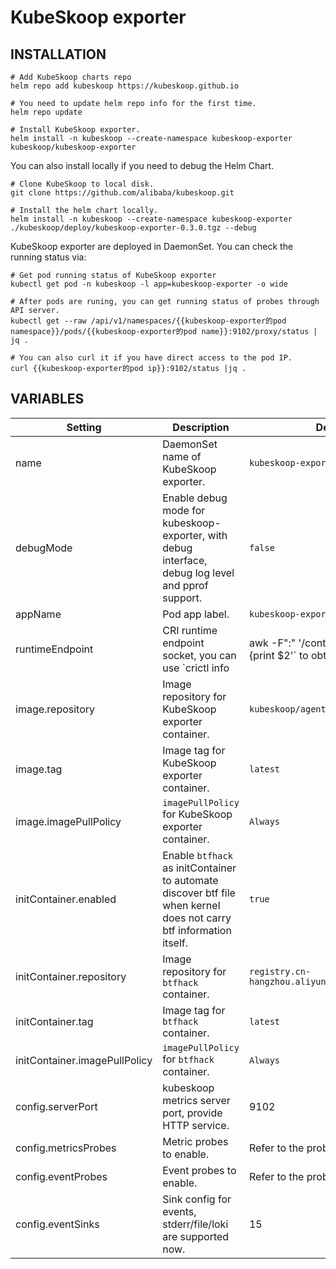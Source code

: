 # KubeSkoop exporter

## INSTALLATION

```shell
# Add KubeSkoop charts repo
helm repo add kubeskoop https://kubeskoop.github.io

# You need to update helm repo info for the first time.
helm repo update

# Install KubeSkoop exporter.
helm install -n kubeskoop --create-namespace kubeskoop-exporter kubeskoop/kubeskoop-exporter
```

You can also install locally if you need to debug the Helm Chart.

```shell
# Clone KubeSkoop to local disk.
git clone https://github.com/alibaba/kubeskoop.git

# Install the helm chart locally.
helm install -n kubeskoop --create-namespace kubeskoop-exporter ./kubeskoop/deploy/kubeskoop-exporter-0.3.0.tgz --debug
```

KubeSkoop exporter are deployed in DaemonSet. You can check the running status via:

```shell
# Get pod running status of KubeSkoop exporter
kubectl get pod -n kubeskoop -l app=kubeskoop-exporter -o wide

# After pods are runing, you can get running status of probes through API server.
kubectl get --raw /api/v1/namespaces/{{kubeskoop-exporter的pod namespace}}/pods/{{kubeskoop-exporter的pod name}}:9102/proxy/status | jq .

# You can also curl it if you have direct access to the pod IP.
curl {{kubeskoop-exporter的pod ip}}:9102/status |jq .
```

## VARIABLES

| Setting                      | Description                                                                                                        | Default                                                   |
|------------------------------|--------------------------------------------------------------------------------------------------------------------|-----------------------------------------------------------|
| name                         | DaemonSet name of KubeSkoop exporter.                                                                              | `kubeskoop-exporter`                                      |
| debugMode                    | Enable debug mode for kubeskoop-exporter, with debug interface, debug log level and pprof support.                | `false`                                                   |
| appName                      | Pod app label.                                                                                                   | `kubeskoop-exporter`                                      |
| runtimeEndpoint              | CRI runtime endpoint socket, you can use  `crictl info                                                             | awk -F":" '/containerdEndpoint/ {print $2'` to obtain it. | `/run/containerd/containerd.sock`               |
| image.repository             | Image repository for KubeSkoop exporter container.                                                                 | `kubeskoop/agent`                                         |
| image.tag                    | Image tag for KubeSkoop exporter container.                                                                        | `latest`                                                  |
| image.imagePullPolicy        | `imagePullPolicy` for KubeSkoop exporter container.                                                                | `Always`                                                  |
| initContainer.enabled        | Enable `btfhack` as initContainer to automate discover btf file when kernel does not carry btf information itself. | `true`                                                    |
| initContainer.repository     | Image repository for `btfhack` container.                                                                          | `registry.cn-hangzhou.aliyuncs.com/acs/btfhack`           |
| initContainer.tag            | Image tag for `btfhack` container.                                                                                 | `latest`                                                  |
| initContainer.imagePullPolicy | `imagePullPolicy` for `btfhack` container.                                                                         | `Always`                                                  |
| config.serverPort            | kubeskoop metrics server port, provide HTTP service.                                                               | 9102                                                      |
| config.metricsProbes         | Metric probes to enable.                                                                                           | Refer to the probe guide.                                 |
| config.eventProbes           | Event probes to enable.                                                                                            | Refer to the probe guide.                                 |
| config.eventSinks            | Sink config for events, stderr/file/loki are supported now.                                                        | 15                                                        |
